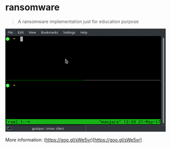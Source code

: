 # ransomware

> A ransomware implementation just for education purpose

![Demo](demo.gif?raw=true "Demo")

More information: (https://goo.gl/sWe5vr)[https://goo.gl/sWe5vr]

